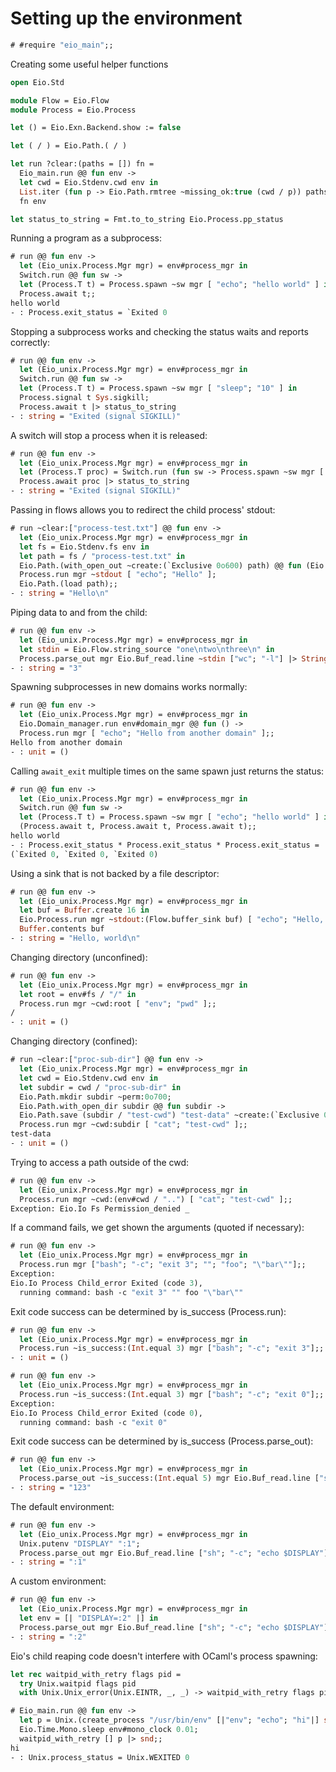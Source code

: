 # Setting up the environment

```ocaml
# #require "eio_main";;
```

Creating some useful helper functions

```ocaml
open Eio.Std

module Flow = Eio.Flow
module Process = Eio.Process

let () = Eio.Exn.Backend.show := false

let ( / ) = Eio.Path.( / )

let run ?clear:(paths = []) fn =
  Eio_main.run @@ fun env ->
  let cwd = Eio.Stdenv.cwd env in
  List.iter (fun p -> Eio.Path.rmtree ~missing_ok:true (cwd / p)) paths;
  fn env

let status_to_string = Fmt.to_to_string Eio.Process.pp_status
```

Running a program as a subprocess:

```ocaml
# run @@ fun env ->
  let (Eio_unix.Process.Mgr mgr) = env#process_mgr in
  Switch.run @@ fun sw ->
  let (Process.T t) = Process.spawn ~sw mgr [ "echo"; "hello world" ] in
  Process.await t;;
hello world
- : Process.exit_status = `Exited 0
```

Stopping a subprocess works and checking the status waits and reports correctly:

```ocaml
# run @@ fun env ->
  let (Eio_unix.Process.Mgr mgr) = env#process_mgr in
  Switch.run @@ fun sw ->
  let (Process.T t) = Process.spawn ~sw mgr [ "sleep"; "10" ] in
  Process.signal t Sys.sigkill;
  Process.await t |> status_to_string
- : string = "Exited (signal SIGKILL)"
```

A switch will stop a process when it is released:

```ocaml
# run @@ fun env ->
  let (Eio_unix.Process.Mgr mgr) = env#process_mgr in
  let (Process.T proc) = Switch.run (fun sw -> Process.spawn ~sw mgr [ "sleep"; "10" ]) in
  Process.await proc |> status_to_string
- : string = "Exited (signal SIGKILL)"
```

Passing in flows allows you to redirect the child process' stdout:

```ocaml
# run ~clear:["process-test.txt"] @@ fun env ->
  let (Eio_unix.Process.Mgr mgr) = env#process_mgr in
  let fs = Eio.Stdenv.fs env in
  let path = fs / "process-test.txt" in
  Eio.Path.(with_open_out ~create:(`Exclusive 0o600) path) @@ fun (Eio.File.Rw.T stdout) ->
  Process.run mgr ~stdout [ "echo"; "Hello" ];
  Eio.Path.(load path);;
- : string = "Hello\n"
```

Piping data to and from the child:

```ocaml
# run @@ fun env ->
  let (Eio_unix.Process.Mgr mgr) = env#process_mgr in
  let stdin = Eio.Flow.string_source "one\ntwo\nthree\n" in
  Process.parse_out mgr Eio.Buf_read.line ~stdin ["wc"; "-l"] |> String.trim;;
- : string = "3"
```

Spawning subprocesses in new domains works normally:

```ocaml
# run @@ fun env ->
  let (Eio_unix.Process.Mgr mgr) = env#process_mgr in
  Eio.Domain_manager.run env#domain_mgr @@ fun () ->
  Process.run mgr [ "echo"; "Hello from another domain" ];;
Hello from another domain
- : unit = ()
```

Calling `await_exit` multiple times on the same spawn just returns the status:

```ocaml
# run @@ fun env ->
  let (Eio_unix.Process.Mgr mgr) = env#process_mgr in
  Switch.run @@ fun sw ->
  let (Process.T t) = Process.spawn ~sw mgr [ "echo"; "hello world" ] in
  (Process.await t, Process.await t, Process.await t);;
hello world
- : Process.exit_status * Process.exit_status * Process.exit_status =
(`Exited 0, `Exited 0, `Exited 0)
```

Using a sink that is not backed by a file descriptor:

```ocaml
# run @@ fun env ->
  let (Eio_unix.Process.Mgr mgr) = env#process_mgr in
  let buf = Buffer.create 16 in
  Eio.Process.run mgr ~stdout:(Flow.buffer_sink buf) [ "echo"; "Hello, world" ];
  Buffer.contents buf
- : string = "Hello, world\n"
```

Changing directory (unconfined):

```ocaml
# run @@ fun env ->
  let (Eio_unix.Process.Mgr mgr) = env#process_mgr in
  let root = env#fs / "/" in
  Process.run mgr ~cwd:root [ "env"; "pwd" ];;
/
- : unit = ()
```

Changing directory (confined):

```ocaml
# run ~clear:["proc-sub-dir"] @@ fun env ->
  let (Eio_unix.Process.Mgr mgr) = env#process_mgr in
  let cwd = Eio.Stdenv.cwd env in
  let subdir = cwd / "proc-sub-dir" in
  Eio.Path.mkdir subdir ~perm:0o700;
  Eio.Path.with_open_dir subdir @@ fun subdir ->
  Eio.Path.save (subdir / "test-cwd") "test-data" ~create:(`Exclusive 0o600);
  Process.run mgr ~cwd:subdir [ "cat"; "test-cwd" ];;
test-data
- : unit = ()
```

Trying to access a path outside of the cwd:

```ocaml
# run @@ fun env ->
  let (Eio_unix.Process.Mgr mgr) = env#process_mgr in
  Process.run mgr ~cwd:(env#cwd / "..") [ "cat"; "test-cwd" ];;
Exception: Eio.Io Fs Permission_denied _
```

If a command fails, we get shown the arguments (quoted if necessary):

```ocaml
# run @@ fun env ->
  let (Eio_unix.Process.Mgr mgr) = env#process_mgr in
  Process.run mgr ["bash"; "-c"; "exit 3"; ""; "foo"; "\"bar\""];;
Exception:
Eio.Io Process Child_error Exited (code 3),
  running command: bash -c "exit 3" "" foo "\"bar\""
```

Exit code success can be determined by is_success (Process.run):

```ocaml
# run @@ fun env ->
  let (Eio_unix.Process.Mgr mgr) = env#process_mgr in
  Process.run ~is_success:(Int.equal 3) mgr ["bash"; "-c"; "exit 3"];;
- : unit = ()

# run @@ fun env ->
  let (Eio_unix.Process.Mgr mgr) = env#process_mgr in
  Process.run ~is_success:(Int.equal 3) mgr ["bash"; "-c"; "exit 0"];;
Exception:
Eio.Io Process Child_error Exited (code 0),
  running command: bash -c "exit 0"
```

Exit code success can be determined by is_success (Process.parse_out):

```ocaml
# run @@ fun env ->
  let (Eio_unix.Process.Mgr mgr) = env#process_mgr in
  Process.parse_out ~is_success:(Int.equal 5) mgr Eio.Buf_read.line ["sh"; "-c"; "echo 123; exit 5"];;
- : string = "123"
```

The default environment:

```ocaml
# run @@ fun env ->
  let (Eio_unix.Process.Mgr mgr) = env#process_mgr in
  Unix.putenv "DISPLAY" ":1";
  Process.parse_out mgr Eio.Buf_read.line ["sh"; "-c"; "echo $DISPLAY"];;
- : string = ":1"
```

A custom environment:

```ocaml
# run @@ fun env ->
  let (Eio_unix.Process.Mgr mgr) = env#process_mgr in
  let env = [| "DISPLAY=:2" |] in
  Process.parse_out mgr Eio.Buf_read.line ["sh"; "-c"; "echo $DISPLAY"] ~env;;
- : string = ":2"
```

Eio's child reaping code doesn't interfere with OCaml's process spawning:

```ocaml
let rec waitpid_with_retry flags pid =
  try Unix.waitpid flags pid
  with Unix.Unix_error(Unix.EINTR, _, _) -> waitpid_with_retry flags pid
```

```ocaml
# Eio_main.run @@ fun env ->
  let p = Unix.(create_process "/usr/bin/env" [|"env"; "echo"; "hi"|] stdin stdout stderr) in
  Eio.Time.Mono.sleep env#mono_clock 0.01;
  waitpid_with_retry [] p |> snd;;
hi
- : Unix.process_status = Unix.WEXITED 0
```
